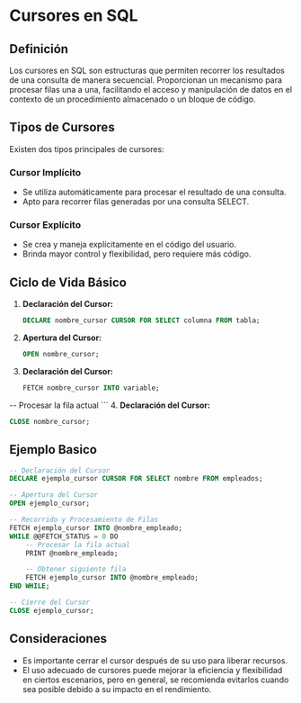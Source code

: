 # Cursores en SQL

## Definición
Los cursores en SQL son estructuras que permiten recorrer los resultados de una consulta de manera secuencial. Proporcionan un mecanismo para procesar filas una a una, facilitando el acceso y manipulación de datos en el contexto de un procedimiento almacenado o un bloque de código.

## Tipos de Cursores
Existen dos tipos principales de cursores:

### Cursor Implícito
- Se utiliza automáticamente para procesar el resultado de una consulta.
- Apto para recorrer filas generadas por una consulta SELECT.

### Cursor Explícito
- Se crea y maneja explícitamente en el código del usuario.
- Brinda mayor control y flexibilidad, pero requiere más código.

## Ciclo de Vida Básico
1. **Declaración del Cursor:**
   ```sql
   DECLARE nombre_cursor CURSOR FOR SELECT columna FROM tabla;
    ```
2. **Apertura del Cursor:**
   ```sql
   OPEN nombre_cursor;
    ```
3. **Declaración del Cursor:**
   ```sql
   FETCH nombre_cursor INTO variable;
-- Procesar la fila actual
    ```
4. **Declaración del Cursor:**
   ```sql
   CLOSE nombre_cursor;
   ```
## Ejemplo Basico

```sql
-- Declaración del Cursor
DECLARE ejemplo_cursor CURSOR FOR SELECT nombre FROM empleados;

-- Apertura del Cursor
OPEN ejemplo_cursor;

-- Recorrido y Procesamiento de Filas
FETCH ejemplo_cursor INTO @nombre_empleado;
WHILE @@FETCH_STATUS = 0 DO
    -- Procesar la fila actual
    PRINT @nombre_empleado;

    -- Obtener siguiente fila
    FETCH ejemplo_cursor INTO @nombre_empleado;
END WHILE;

-- Cierre del Cursor
CLOSE ejemplo_cursor;

```
## Consideraciones
- Es importante cerrar el cursor después de su uso para liberar recursos.
- El uso adecuado de cursores puede mejorar la eficiencia y flexibilidad en ciertos escenarios, pero en general, se recomienda evitarlos cuando sea posible debido a su impacto en el rendimiento.
   
